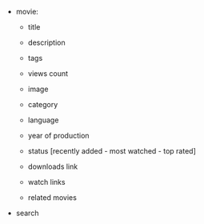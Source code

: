 - movie: 
    - title
    - description
    - tags
    - views count
    - image
    - category
    - language
    - year of production 
    - status [recently added - most watched - top rated]
    - downloads link
    - watch links


    - related movies

- search